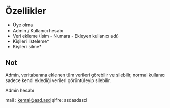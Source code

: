 # Özellikler

<ul>
    <li>Üye olma</li>
    <li>Admin / Kullanıcı hesabı</li>
    <li>Veri ekleme (İsim - Numara - Ekleyen kullanıcı adı)</li>
    <li>Kişileri listeleme*</li>
    <li>Kişileri silme*</li>
</ul>

## Not
Admin, veritabanına eklenen tüm verileri görebilir ve silebilir, normal kullanıcı sadece kendi eklediği verileri görüntüleyip silebilir.

Admin hesabı

mail : kemal@asd.asd
şifre: asdasdasd
